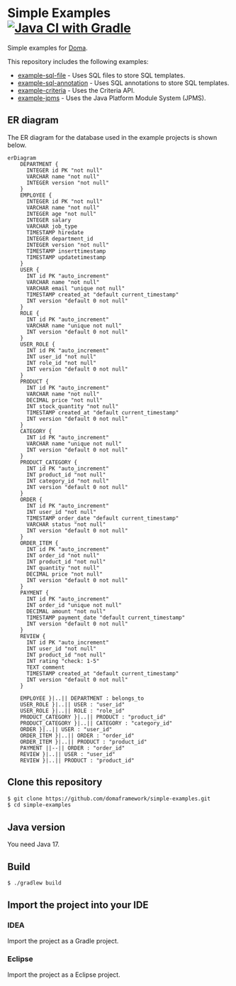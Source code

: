 Simple Examples [![Java CI with Gradle](https://github.com/domaframework/simple-examples/workflows/Java%20CI%20with%20Gradle/badge.svg)](https://github.com/domaframework/simple-examples/actions?query=workflow%3A%22Java+CI+with+Gradle%22)
========================================

Simple examples for [Doma](https://github.com/domaframework/doma).

This repository includes the following examples:

* [example-sql-file](example-sql-file) - Uses SQL files to store SQL templates.
* [example-sql-annotation](example-sql-annotation) - Uses SQL annotations to store SQL templates.
* [example-criteria](example-criteria) - Uses the Criteria API.
* [example-jpms](example-jpms) - Uses the Java Platform Module System (JPMS).

ER diagram
---------------------

The ER diagram for the database used in the example projects is shown below.

```mermaid
erDiagram
    DEPARTMENT {
      INTEGER id PK "not null"
      VARCHAR name "not null"
      INTEGER version "not null"
    }
    EMPLOYEE {
      INTEGER id PK "not null"
      VARCHAR name "not null"
      INTEGER age "not null"
      INTEGER salary
      VARCHAR job_type
      TIMESTAMP hiredate
      INTEGER department_id
      INTEGER version "not null"
      TIMESTAMP inserttimestamp
      TIMESTAMP updatetimestamp
    }
    USER {
      INT id PK "auto_increment"
      VARCHAR name "not null"
      VARCHAR email "unique not null"
      TIMESTAMP created_at "default current_timestamp"
      INT version "default 0 not null"
    }
    ROLE {
      INT id PK "auto_increment"
      VARCHAR name "unique not null"
      INT version "default 0 not null"
    }
    USER_ROLE {
      INT id PK "auto_increment"
      INT user_id "not null"
      INT role_id "not null"
      INT version "default 0 not null"
    }
    PRODUCT {
      INT id PK "auto_increment"
      VARCHAR name "not null"
      DECIMAL price "not null"
      INT stock_quantity "not null"
      TIMESTAMP created_at "default current_timestamp"
      INT version "default 0 not null"
    }
    CATEGORY {
      INT id PK "auto_increment"
      VARCHAR name "unique not null"
      INT version "default 0 not null"
    }
    PRODUCT_CATEGORY {
      INT id PK "auto_increment"
      INT product_id "not null"
      INT category_id "not null"
      INT version "default 0 not null"
    }
    ORDER {
      INT id PK "auto_increment"
      INT user_id "not null"
      TIMESTAMP order_date "default current_timestamp"
      VARCHAR status "not null"
      INT version "default 0 not null"
    }
    ORDER_ITEM {
      INT id PK "auto_increment"
      INT order_id "not null"
      INT product_id "not null"
      INT quantity "not null"
      DECIMAL price "not null"
      INT version "default 0 not null"
    }
    PAYMENT {
      INT id PK "auto_increment"
      INT order_id "unique not null"
      DECIMAL amount "not null"
      TIMESTAMP payment_date "default current_timestamp"
      INT version "default 0 not null"
    }
    REVIEW {
      INT id PK "auto_increment"
      INT user_id "not null"
      INT product_id "not null"
      INT rating "check: 1-5"
      TEXT comment
      TIMESTAMP created_at "default current_timestamp"
      INT version "default 0 not null"
    }

    EMPLOYEE }|..|| DEPARTMENT : belongs_to
    USER_ROLE }|..|| USER : "user_id"
    USER_ROLE }|..|| ROLE : "role_id"
    PRODUCT_CATEGORY }|..|| PRODUCT : "product_id"
    PRODUCT_CATEGORY }|..|| CATEGORY : "category_id"
    ORDER }|..|| USER : "user_id"
    ORDER_ITEM }|..|| ORDER : "order_id"
    ORDER_ITEM }|..|| PRODUCT : "product_id"
    PAYMENT ||--|| ORDER : "order_id"
    REVIEW }|..|| USER : "user_id"
    REVIEW }|..|| PRODUCT : "product_id"
```

Clone this repository
---------------------

```bash
$ git clone https://github.com/domaframework/simple-examples.git
$ cd simple-examples
```

Java version
------------

You need Java 17.

Build
-----

```bash
$ ./gradlew build
```

Import the project into your IDE
--------------------------------

### IDEA

Import the project as a Gradle project.

### Eclipse

Import the project as a Eclipse project.
